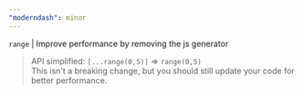 ```yaml
---
"moderndash": minor
---
```


`range` | Improve performance by removing the js generator


> API simplified: `[...range(0,5)]` => `range(0,5)`  
> This isn't a breaking change, but you should still update your code for better performance.